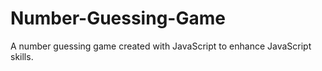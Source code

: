 # Number-Guessing-Game
A number guessing game created with JavaScript to enhance JavaScript skills.
